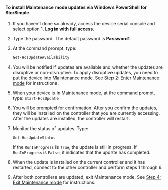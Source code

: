 <!--author=SharS last changed: 9/17/15-->

#### To install Maintenance mode updates via Windows PowerShell for StorSimple
1. If you haven't done so already, access the device serial console and select option 1, **Log in with full access**. 
2. Type the password. The default password is **Password1**.
3. At the command prompt, type:
   
     `Get-HcsUpdateAvailability` 
4. You will be notified if updates are available and whether the updates are disruptive or non-disruptive. To apply disruptive updates, you need to put the device into Maintenance mode. See [Step 2: Enter Maintenance mode](../articles/storsimple/storsimple-update-device.md#step2) for instructions.
5. When your device is in Maintenance mode, at the command prompt, type: `Start-HcsUpdate`
6. You will be prompted for confirmation. After you confirm the updates, they will be installed on the controller that you are currently accessing. After the updates are installed, the controller will restart. 
7. Monitor the status of updates. Type:
   
    `Get-HcsUpdateStatus`
   
    If the `RunInProgress` is `True`, the update is still in progress. If `RunInProgress` is `False`, it indicates that the update has completed.  
8. When the update is installed on the current controller and it has restarted, connect to the other controller and perform steps 1 through 6.
9. After both controllers are updated, exit Maintenance mode. See [Step 4: Exit Maintenance mode](../articles/storsimple/storsimple-update-device.md#step4) for instructions.

